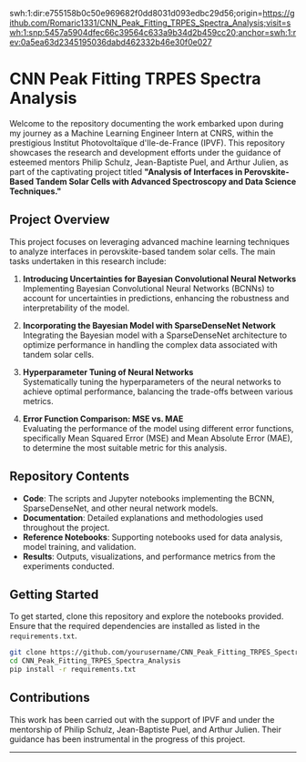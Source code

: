 swh:1:dir:e755158b0c50e969682f0dd8031d093edbc29d56;origin=https://github.com/Romaric1331/CNN_Peak_Fitting_TRPES_Spectra_Analysis;visit=swh:1:snp:5457a5904dfec66c39564c633a9b34d2b459cc20;anchor=swh:1:rev:0a5ea63d2345195036dabd462332b46e30f0e027

# CNN Peak Fitting TRPES Spectra Analysis

Welcome to the repository documenting the work embarked upon during my journey as a Machine Learning Engineer Intern at CNRS, within the prestigious Institut Photovoltaïque d'Ile-de-France (IPVF). This repository showcases the research and development efforts under the guidance of esteemed mentors Philip Schulz, Jean-Baptiste Puel, and Arthur Julien, as part of the captivating project titled **"Analysis of Interfaces in Perovskite-Based Tandem Solar Cells with Advanced Spectroscopy and Data Science Techniques."**

## Project Overview

This project focuses on leveraging advanced machine learning techniques to analyze interfaces in perovskite-based tandem solar cells. The main tasks undertaken in this research include:

1. **Introducing Uncertainties for Bayesian Convolutional Neural Networks**  
   Implementing Bayesian Convolutional Neural Networks (BCNNs) to account for uncertainties in predictions, enhancing the robustness and interpretability of the model.

2. **Incorporating the Bayesian Model with SparseDenseNet Network**  
   Integrating the Bayesian model with a SparseDenseNet architecture to optimize performance in handling the complex data associated with tandem solar cells.

3. **Hyperparameter Tuning of Neural Networks**  
   Systematically tuning the hyperparameters of the neural networks to achieve optimal performance, balancing the trade-offs between various metrics.

4. **Error Function Comparison: MSE vs. MAE**  
   Evaluating the performance of the model using different error functions, specifically Mean Squared Error (MSE) and Mean Absolute Error (MAE), to determine the most suitable metric for this analysis.

## Repository Contents

- **Code**: The scripts and Jupyter notebooks implementing the BCNN, SparseDenseNet, and other neural network models.
- **Documentation**: Detailed explanations and methodologies used throughout the project.
- **Reference Notebooks**: Supporting notebooks used for data analysis, model training, and validation.
- **Results**: Outputs, visualizations, and performance metrics from the experiments conducted.

## Getting Started

To get started, clone this repository and explore the notebooks provided. Ensure that the required dependencies are installed as listed in the `requirements.txt`.

```bash
git clone https://github.com/yourusername/CNN_Peak_Fitting_TRPES_Spectra_Analysis.git
cd CNN_Peak_Fitting_TRPES_Spectra_Analysis
pip install -r requirements.txt
```

## Contributions

This work has been carried out with the support of IPVF and under the mentorship of Philip Schulz, Jean-Baptiste Puel, and Arthur Julien. Their guidance has been instrumental in the progress of this project.

---

